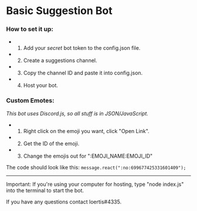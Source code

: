 # Basic Suggestion Bot

### How to set it up:
- 1. Add your *secret* bot token to the config.json file.
- 2. Create a suggestions channel.
- 3. Copy the channel ID and paste it into config.json.
- 4. Host your bot.

### Custom Emotes:
*This bot uses Discord.js, so all stuff is in JSON/JavaScript.*
- 1. Right click on the emoji you want, click "Open Link".
- 2. Get the ID of the emoji.
- 3. Change the emojis out for ":EMOJI_NAME:EMOJI_ID"

The code should look like this:
`message.react(":no:699677425331601409");`
_________________________________________________

Important:
If you're using your computer for hosting, type "node index.js" into the terminal to start the bot.

If you have any questions contact loertis#4335.

